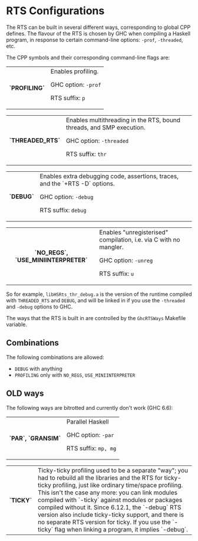 # RTS Configurations


The RTS can be built in several different ways, corresponding to global CPP defines.  The flavour of the RTS is chosen by GHC when compiling a Haskell program, in response to certain command-line options: `-prof`, `-threaded`, etc.


The CPP symbols and their corresponding command-line flags are:

<table><tr><th>`PROFILING`</th>
<td>
Enables profiling.

GHC option: `-prof`

RTS suffix: `p`</td></tr></table>

<table><tr><th>`THREADED_RTS`</th>
<td>
Enables multithreading in the RTS, bound threads, and SMP execution.

GHC option: `-threaded`

RTS suffix: `thr`</td></tr></table>

<table><tr><th>`DEBUG`</th>
<td>
Enables extra debugging code, assertions, traces, and the `+RTS -D` options.

GHC option: `-debug`

RTS suffix: `debug`</td></tr></table>

<table><tr><th>`NO_REGS`, `USE_MINIINTERPRETER`</th>
<td>
Enables "unregisterised" compilation, i.e. via C with no mangler.

GHC option: `-unreg`

RTS suffix: `u`</td></tr></table>


So for example, `libHSRts_thr_debug.a` is the version of the runtime compiled with `THREADED_RTS` and `DEBUG`, and will be linked in if you use the `-threaded` and `-debug` options to GHC.


The ways that the RTS is built in are controlled by the `GhcRTSWays` Makefile variable.  

## Combinations


The following combinations are allowed:

- `DEBUG` with anything
- `PROFILING` only with `NO_REGS`, `USE_MINIINTERPRETER`

## OLD ways


The following ways are bitrotted and currently don't work (GHC 6.6):

<table><tr><th>`PAR`, `GRANSIM`</th>
<td>
Parallel Haskell

GHC option: `-par`

RTS suffix: `mp, mg`</td></tr></table>

<table><tr><th>`TICKY`</th>
<td>
Ticky-ticky profiling used to be a separate "way"; you had to rebuild all the libraries and the RTS for ticky-ticky profiling, 
just like ordinary time/space profiling.  This isn't the case any more: you can link modules compiled with `-ticky`
against modules or packages compiled without it.  Since 6.12.1, the `-debug` RTS version also include ticky-ticky
support, and there is no separate RTS version for ticky.  If you use the `-ticky` flag when linking a program, it implies
`-debug`.
</td></tr></table>